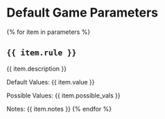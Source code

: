 # Default Game Parameters

{% for item in parameters %}
## `{{ item.rule }}`

{{ item.description }}

Default Values: {{ item.value }}

Possible Values: {{ item.possible_vals }}

Notes: {{ item.notes }}
{% endfor %}